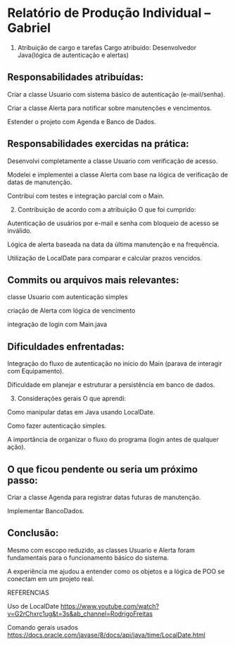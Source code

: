# Relatório de Produção Individual – Gabriel

1. Atribuição de cargo e tarefas
Cargo atribuído: Desenvolvedor Java(lógica de autenticação e alertas)

## Responsabilidades atribuídas:

Criar a classe Usuario com sistema básico de autenticação (e-mail/senha).

Criar a classe Alerta para notificar sobre manutenções e vencimentos.

Estender o projeto com Agenda e Banco de Dados.

## Responsabilidades exercidas na prática:

Desenvolvi completamente a classe Usuario com verificação de acesso.

Modelei e implementei a classe Alerta com base na lógica de verificação de datas de manutenção.

Contribuí com testes e integração parcial com o Main.

2. Contribuição de acordo com a atribuição
O que foi cumprido:

Autenticação de usuários por e-mail e senha com bloqueio de acesso se inválido.

Lógica de alerta baseada na data da última manutenção e na frequência.

Utilização de LocalDate para comparar e calcular prazos vencidos.

## Commits ou arquivos mais relevantes:

classe Usuario com autenticação simples

criação de Alerta com lógica de vencimento

integração de login com Main.java

## Dificuldades enfrentadas:

Integração do fluxo de autenticação no início do Main (parava de interagir com Equipamento).

Dificuldade em planejar e estruturar a persistência em banco de dados.

3. Considerações gerais
O que aprendi:

Como manipular datas em Java usando LocalDate.

Como fazer autenticação simples.

A importância de organizar o fluxo do programa (login antes de qualquer ação).

## O que ficou pendente ou seria um próximo passo:

Criar a classe Agenda para registrar datas futuras de manutenção.

Implementar BancoDados.

## Conclusão:

Mesmo com escopo reduzido, as classes Usuario e Alerta foram fundamentais para o funcionamento básico do sistema.

A experiência me ajudou a entender como os objetos e a lógica de POO se conectam em um projeto real.

REFERENCIAS

Uso de LocalDate
https://www.youtube.com/watch?v=G2rChxrc1ug&t=3s&ab_channel=RodrigoFreitas

Comando gerais usados
https://docs.oracle.com/javase/8/docs/api/java/time/LocalDate.html
